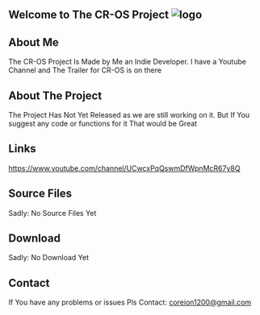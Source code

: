 ## Welcome to The CR-OS Project ![logo](https://user-images.githubusercontent.com/108635729/182006099-3f8a7d91-1919-431e-bcc7-b12036b249fb.png)


## About Me
The CR-OS Project Is Made by Me an Indie Developer.
I have a Youtube Channel and The Trailer for CR-OS is on there

## About The Project
The Project Has Not Yet Released as we are still working on it.
But If You suggest any code or functions for it That would be Great 

## Links
https://www.youtube.com/channel/UCwcxPqQswmDfWpnMcR67y8Q

## Source Files
Sadly: No Source Files Yet

## Download
Sadly: No Download Yet

## Contact
If You have any problems or issues Pls Contact: coreion1200@gmail.com
